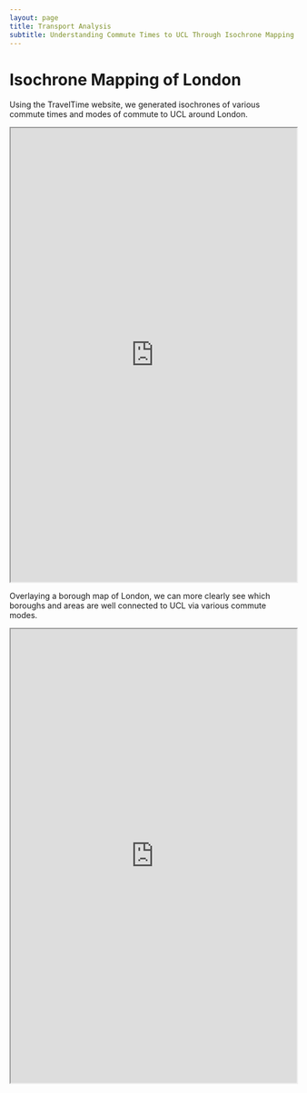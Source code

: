 ```yaml
---
layout: page
title: Transport Analysis
subtitle: Understanding Commute Times to UCL Through Isochrone Mapping
---
```


# Isochrone Mapping of London

Using the TravelTime website, we generated isochrones of various commute times and modes of commute to UCL around London.

<iframe width="100%" height="800" src="https://jaoshang.github.io/QM2groupproject/assets/isochrone.html"></iframe>

Overlaying a borough map of London, we can more clearly see which boroughs and areas are well connected to UCL via various commute modes.

<iframe width="100%" height="800" src="https://jaoshang.github.io/QM2groupproject/assets/boroughoverlay.html"></iframe>

